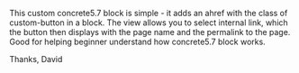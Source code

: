 This custom concrete5.7 block is simple - it adds an ahref with the class of custom-button in a block.  The view allows you to select internal link, which the button then displays with the page name and the permalink to the page.  Good for helping beginner understand how concrete5.7 block works.

Thanks,
David

